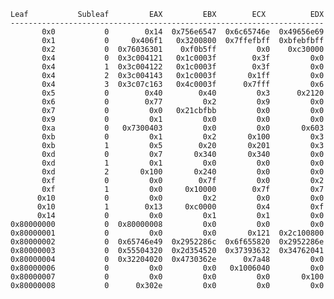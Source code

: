     Leaf           Subleaf         EAX         EBX        ECX          EDX
    ----------------------------------------------------------------------
           0x0           0        0x14  0x756e6547  0x6c65746e  0x49656e69
           0x1           0     0x406f1   0x3200800  0x7ffefbff  0xbfebfbff
           0x2           0  0x76036301    0xf0b5ff         0x0    0xc30000
           0x4           0  0x3c004121   0x1c0003f        0x3f         0x0
           0x4           1  0x3c004122   0x1c0003f        0x3f         0x0
           0x4           2  0x3c004143   0x1c0003f       0x1ff         0x0
           0x4           3  0x3c07c163   0x4c0003f      0x7fff         0x6
           0x5           0        0x40        0x40         0x3      0x2120
           0x6           0        0x77         0x2         0x9         0x0
           0x7           0         0x0   0x21cbfbb         0x0         0x0
           0x9           0         0x1         0x0         0x0         0x0
           0xa           0   0x7300403         0x0         0x0       0x603
           0xb           0         0x1         0x2       0x100         0x3
           0xb           1         0x5        0x20       0x201         0x3
           0xd           0         0x7       0x340       0x340         0x0
           0xd           1         0x1         0x0         0x0         0x0
           0xd           2       0x100       0x240         0x0         0x0
           0xf           0         0x0        0x7f         0x0         0x2
           0xf           1         0x0     0x10000        0x7f         0x7
          0x10           0         0x0         0x2         0x0         0x0
          0x10           1        0x13     0xc0000         0x4         0xf
          0x14           0         0x0         0x1         0x1         0x0
    0x80000000           0  0x80000008         0x0         0x0         0x0
    0x80000001           0         0x0         0x0       0x121  0x2c100800
    0x80000002           0  0x65746e49  0x2952286c  0x6f655820  0x2952286e
    0x80000003           0  0x55504320  0x2d354520  0x37393632  0x34762041
    0x80000004           0  0x32204020  0x4730362e      0x7a48         0x0
    0x80000006           0         0x0         0x0   0x1006040         0x0
    0x80000007           0         0x0         0x0         0x0       0x100
    0x80000008           0      0x302e         0x0         0x0         0x0

